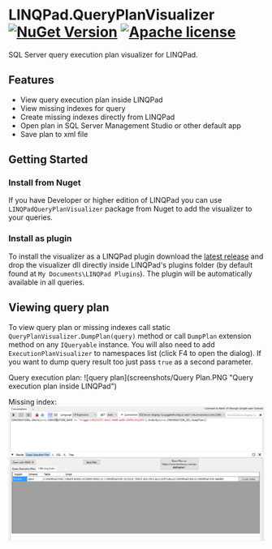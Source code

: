 # LINQPad.QueryPlanVisualizer [![NuGet Version](https://buildstats.info/nuget/LINQPadQueryPlanVisualizer)](https://www.nuget.org/packages/LINQPadQueryPlanVisualizer/) [![Apache license](http://img.shields.io/badge/license-Apache-brightgreen.svg)](https://github.com/Giorgi/QueryPlanVisualizer/blob/master/LICENSE.md)
SQL Server query execution plan visualizer for LINQPad.

## Features
* View query execution plan inside LINQPad
* View missing indexes for query
* Create missing indexes directly from LINQPad
* Open plan in SQL Server Management Studio or other default app
* Save plan to xml file

## Getting Started
### Install from Nuget
If you have Developer or higher edition of LINQPad you can use `LINQPadQueryPlanVisualizer` package from Nuget 
to add the visualizer to your queries.

### Install as plugin
To install the visualizer as a LINQPad plugin download the [latest release](https://github.com/Giorgi/QueryPlanVisualizer/releases/latest) and drop the visualizer dll directly inside LINQPad's plugins folder (by default found at `My Documents\LINQPad Plugins`). The plugin will be automatically available in all queries.

## Viewing query plan
To view query plan or missing indexes call static `QueryPlanVisualizer.DumpPlan(query)` method or call `DumpPlan` extension method on any `IQueryable` instance. You will also need to add `ExecutionPlanVisualizer` to namespaces list (click F4 to open the dialog). If you want to dump query result too just pass `true` as a second parameter.

Query execution plan:
![query plan](screenshots/Query Plan.PNG "Query execution plan inside LINQPad")

Missing index:
![missing indexes](screenshots/Missing%20Index.PNG "Missing index")
